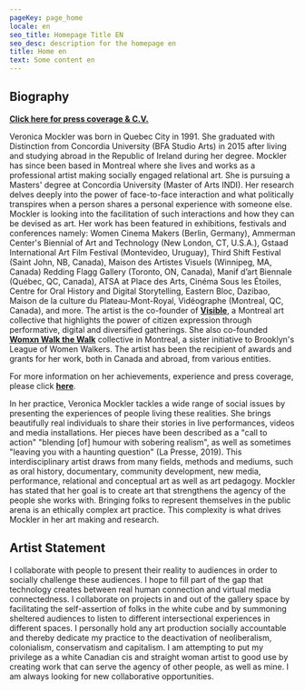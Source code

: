 ```yaml
---
pageKey: page_home
locale: en
seo_title: Homepage Title EN
seo_desc: description for the homepage en
title: Home en
text: Some content en
---
```

## **Biography**

**[Click here for press coverage & C.V.](https://drive.google.com/file/d/1pcSGlaB7TiRl9mhwTmfmHmoX5Pqc_XN3/view?usp=sharing)**

Veronica Mockler was born in Quebec City in 1991. She graduated with Distinction from Concordia University (BFA Studio Arts) in 2015 after living and studying abroad in the Republic of Ireland during her degree. Mockler has since been based in Montreal where she lives and works as a professional artist making socially engaged relational art. She is pursuing a Masters' degree at Concordia University (Master of Arts INDI). Her research delves deeply into the power of face-to-face interaction and what politically transpires when a person shares a personal experience with someone else. Mockler is looking into the facilitation of such interactions and how they can be devised as art. Her work has been featured in exhibitions, festivals and conferences namely: Women Cinema Makers (Berlin, Germany), Ammerman Center's Biennial of Art and Technology (New London, CT, U.S.A.), Gstaad International Art Film Festival (Montevideo, Uruguay), Third Shift Festival (Saint John, NB, Canada), Maison des Artistes Visuels (Winnipeg, MA, Canada) Redding Flagg Gallery (Toronto, ON, Canada), Manif d’art Biennale (Québec, QC, Canada), ATSA at Place des Arts, Cinéma Sous les Étoiles, Centre for Oral History and Digital Storytelling, Eastern Bloc, Dazibao, Maison de la culture du Plateau-Mont-Royal, Vidéographe (Montreal, QC, Canada), and more. The artist is the co-founder of **[Visible](https://www.cbc.ca/news/canada/montreal/cdn-housing-experience-performance-1.5148645)**, a Montreal art collective that highlights the power of citizen expression through performative, digital and diversified gatherings. She also co-founded **[Womxn Walk the Walk](https://womenwalkmontreal.tumblr.com/)** collective in Montreal, a sister initiative to Brooklyn's League of Women Walkers. The artist has been the recipient of awards and grants for her work, both in Canada and abroad, from various entities. 

For more information on her achievements, experience and press coverage, please click **[here](https://drive.google.com/file/d/1pcSGlaB7TiRl9mhwTmfmHmoX5Pqc_XN3/view?usp=sharing)**.

In her practice, Veronica Mockler tackles a wide range of social issues by presenting the experiences of people living these realities. She brings beautifully real individuals to share their stories in live performances, videos and media installations. Her pieces have been described as a "call to action" "blending \[of] humour with sobering realism", as well as sometimes "leaving you with a haunting question" (La Presse, 2019). This interdisciplinary artist draws from many fields, methods and mediums, such as oral history, documentary, community development, new media, performance, relational and conceptual art as well as art pedagogy. Mockler has stated that her goal is to create art that strengthens the agency of the people she works with. Bringing folks to represent themselves in the public arena is an ethically complex art practice. This complexity is what drives Mockler in her art making and research.

## **Artist Statement**

I collaborate with people to present their reality to audiences in order to socially challenge these audiences. I hope to fill part of the gap that technology creates between real human connection and virtual media connectedness. I collaborate on projects in and out of the gallery space by facilitating the self-assertion of folks in the white cube and by summoning sheltered audiences to listen to different intersectional experiences in different spaces. I personally hold any art production socially accountable and thereby dedicate my practice to the deactivation of neoliberalism, colonialism, conservatism and capitalism. I am attempting to put my privilege as a white Canadian cis and straight woman artist to good use by creating work that can serve the agency of other people, as well as mine. I am always looking for new collaborative opportunities.
